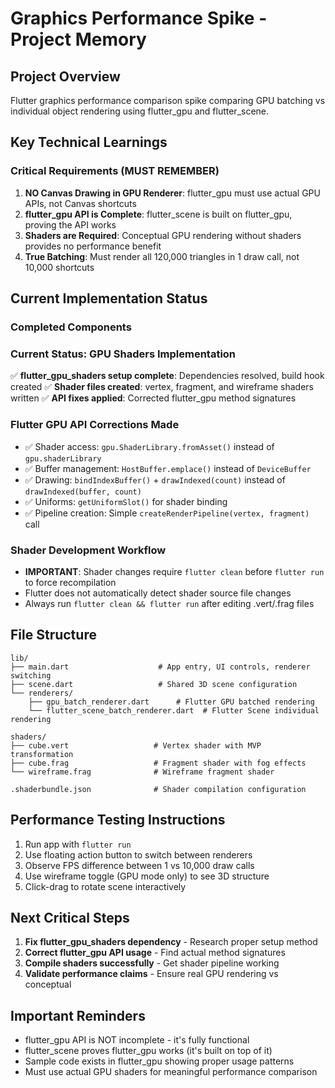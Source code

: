 # Graphics Performance Spike - Project Memory

## Project Overview
Flutter graphics performance comparison spike comparing GPU batching vs individual object rendering using flutter_gpu and flutter_scene.

## Key Technical Learnings

### Critical Requirements (MUST REMEMBER)
1. **NO Canvas Drawing in GPU Renderer**: flutter_gpu must use actual GPU APIs, not Canvas shortcuts
2. **flutter_gpu API is Complete**: flutter_scene is built on flutter_gpu, proving the API works
3. **Shaders are Required**: Conceptual GPU rendering without shaders provides no performance benefit
4. **True Batching**: Must render all 120,000 triangles in 1 draw call, not 10,000 shortcuts


## Current Implementation Status

### Completed Components

### Current Status: GPU Shaders Implementation
✅ **flutter_gpu_shaders setup complete**: Dependencies resolved, build hook created
✅ **Shader files created**: vertex, fragment, and wireframe shaders written
✅ **API fixes applied**: Corrected flutter_gpu method signatures

### Flutter GPU API Corrections Made
- ✅ Shader access: `gpu.ShaderLibrary.fromAsset()` instead of `gpu.shaderLibrary`
- ✅ Buffer management: `HostBuffer.emplace()` instead of `DeviceBuffer`
- ✅ Drawing: `bindIndexBuffer()` + `drawIndexed(count)` instead of `drawIndexed(buffer, count)`
- ✅ Uniforms: `getUniformSlot()` for shader binding
- ✅ Pipeline creation: Simple `createRenderPipeline(vertex, fragment)` call

### Shader Development Workflow
- **IMPORTANT**: Shader changes require `flutter clean` before `flutter run` to force recompilation
- Flutter does not automatically detect shader source file changes
- Always run `flutter clean && flutter run` after editing .vert/.frag files

## File Structure
```
lib/
├── main.dart                    # App entry, UI controls, renderer switching
├── scene.dart                   # Shared 3D scene configuration
└── renderers/
    ├── gpu_batch_renderer.dart      # Flutter GPU batched rendering
    └── flutter_scene_batch_renderer.dart  # Flutter Scene individual rendering

shaders/
├── cube.vert                   # Vertex shader with MVP transformation
├── cube.frag                   # Fragment shader with fog effects
└── wireframe.frag              # Wireframe fragment shader

.shaderbundle.json              # Shader compilation configuration
```

## Performance Testing Instructions
1. Run app with `flutter run`
2. Use floating action button to switch between renderers
3. Observe FPS difference between 1 vs 10,000 draw calls
4. Use wireframe toggle (GPU mode only) to see 3D structure
5. Click-drag to rotate scene interactively

## Next Critical Steps
1. **Fix flutter_gpu_shaders dependency** - Research proper setup method
2. **Correct flutter_gpu API usage** - Find actual method signatures
3. **Compile shaders successfully** - Get shader pipeline working
4. **Validate performance claims** - Ensure real GPU rendering vs conceptual

## Important Reminders
- flutter_gpu API is NOT incomplete - it's fully functional
- flutter_scene proves flutter_gpu works (it's built on top of it)
- Sample code exists in flutter_gpu showing proper usage patterns
- Must use actual GPU shaders for meaningful performance comparison